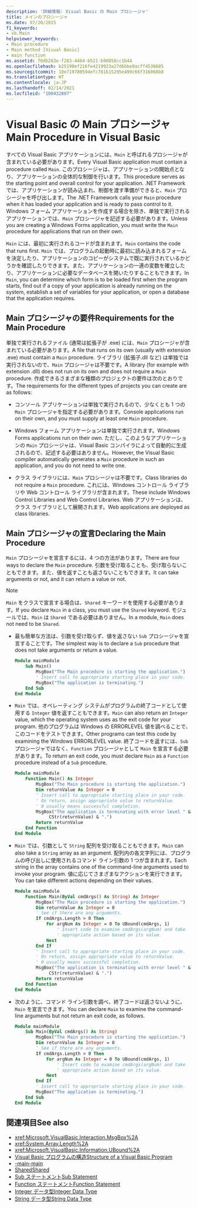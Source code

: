 ```yaml
---
description: '詳細情報: Visual Basic の Main プロシージャ'
title: メインのプロシージャ
ms.date: 07/20/2015
f1_keywords:
- vb.Main
helpviewer_keywords:
- Main procedure
- Main method [Visual Basic]
- main function
ms.assetid: f0db283e-f283-4464-b521-b90858cc1b44
ms.openlocfilehash: b25190ef216fe4219923a27d6bbe0acff4536685
ms.sourcegitcommit: 10e719780594efc781b15295e499c66f316068b8
ms.translationtype: HT
ms.contentlocale: ja-JP
ms.lasthandoff: 02/14/2021
ms.locfileid: "100432807"
---
```

# <a name="main-procedure-in-visual-basic"></a><span data-ttu-id="cda88-103">Visual Basic の Main プロシージャ</span><span class="sxs-lookup"><span data-stu-id="cda88-103">Main Procedure in Visual Basic</span></span>

<span data-ttu-id="cda88-104">すべての Visual Basic アプリケーションには、`Main` と呼ばれるプロシージャが含まれている必要があります。</span><span class="sxs-lookup"><span data-stu-id="cda88-104">Every Visual Basic application must contain a procedure called `Main`.</span></span> <span data-ttu-id="cda88-105">このプロシージャは、アプリケーションの開始点となり、アプリケーションの全体的な制御を行います。</span><span class="sxs-lookup"><span data-stu-id="cda88-105">This procedure serves as the starting point and overall control for your application.</span></span> <span data-ttu-id="cda88-106">.NET Framework では、アプリケーションが読み込まれ、制御を渡す準備ができると、`Main` プロシージャを呼び出します。</span><span class="sxs-lookup"><span data-stu-id="cda88-106">The .NET Framework calls your `Main` procedure when it has loaded your application and is ready to pass control to it.</span></span> <span data-ttu-id="cda88-107">Windows フォーム アプリケーションを作成する場合を除き、単独で実行されるアプリケーションでは、`Main` プロシージャを記述する必要があります。</span><span class="sxs-lookup"><span data-stu-id="cda88-107">Unless you are creating a Windows Forms application, you must write the `Main` procedure for applications that run on their own.</span></span>

 <span data-ttu-id="cda88-108">`Main` には、最初に実行されるコードが含まれます。</span><span class="sxs-lookup"><span data-stu-id="cda88-108">`Main` contains the code that runs first.</span></span> <span data-ttu-id="cda88-109">`Main` では、プログラムの起動時に最初に読み込まれるフォームを決定したり、アプリケーションのコピーがシステムで既に実行されているかどうかを確認したりできます。また、アプリケーションの一連の変数を確立したり、アプリケーションに必要なデータベースを開いたりすることもできます。</span><span class="sxs-lookup"><span data-stu-id="cda88-109">In `Main`, you can determine which form is to be loaded first when the program starts, find out if a copy of your application is already running on the system, establish a set of variables for your application, or open a database that the application requires.</span></span>

## <a name="requirements-for-the-main-procedure"></a><span data-ttu-id="cda88-110">Main プロシージャの要件</span><span class="sxs-lookup"><span data-stu-id="cda88-110">Requirements for the Main Procedure</span></span>

 <span data-ttu-id="cda88-111">単独で実行されるファイル (通常は拡張子が .exe) には、`Main` プロシージャが含まれている必要があります。</span><span class="sxs-lookup"><span data-stu-id="cda88-111">A file that runs on its own (usually with extension .exe) must contain a `Main` procedure.</span></span> <span data-ttu-id="cda88-112">ライブラリ (拡張子.dll など) は単独では実行されないので、`Main` プロシージャは不要です。</span><span class="sxs-lookup"><span data-stu-id="cda88-112">A library (for example with extension .dll) does not run on its own and does not require a `Main` procedure.</span></span> <span data-ttu-id="cda88-113">作成できるさまざまな種類のプロジェクトの要件は次のとおりです。</span><span class="sxs-lookup"><span data-stu-id="cda88-113">The requirements for the different types of projects you can create are as follows:</span></span>

- <span data-ttu-id="cda88-114">コンソール アプリケーションは単独で実行されるので、少なくとも 1 つの `Main` プロシージャを指定する必要があります。</span><span class="sxs-lookup"><span data-stu-id="cda88-114">Console applications run on their own, and you must supply at least one `Main` procedure.</span></span>

- <span data-ttu-id="cda88-115">Windows フォーム アプリケーションは単独で実行されます。</span><span class="sxs-lookup"><span data-stu-id="cda88-115">Windows Forms applications run on their own.</span></span> <span data-ttu-id="cda88-116">ただし、このようなアプリケーションの `Main` プロシージャは、Visual Basic コンパイラによって自動的に生成されるので、記述する必要はありません。</span><span class="sxs-lookup"><span data-stu-id="cda88-116">However, the Visual Basic compiler automatically generates a `Main` procedure in such an application, and you do not need to write one.</span></span>

- <span data-ttu-id="cda88-117">クラス ライブラリには、`Main` プロシージャは不要です。</span><span class="sxs-lookup"><span data-stu-id="cda88-117">Class libraries do not require a `Main` procedure.</span></span> <span data-ttu-id="cda88-118">これには、Windows コントロール ライブラリや Web コントロール ライブラリが含まれます。</span><span class="sxs-lookup"><span data-stu-id="cda88-118">These include Windows Control Libraries and Web Control Libraries.</span></span> <span data-ttu-id="cda88-119">Web アプリケーションは、クラス ライブラリとして展開されます。</span><span class="sxs-lookup"><span data-stu-id="cda88-119">Web applications are deployed as class libraries.</span></span>

## <a name="declaring-the-main-procedure"></a><span data-ttu-id="cda88-120">Main プロシージャの宣言</span><span class="sxs-lookup"><span data-stu-id="cda88-120">Declaring the Main Procedure</span></span>

 <span data-ttu-id="cda88-121">`Main` プロシージャを宣言するには、4 つの方法があります。</span><span class="sxs-lookup"><span data-stu-id="cda88-121">There are four ways to declare the `Main` procedure.</span></span> <span data-ttu-id="cda88-122">引数を受け取ることも、受け取らないこともできます。また、値を返すことも返さないこともできます。</span><span class="sxs-lookup"><span data-stu-id="cda88-122">It can take arguments or not, and it can return a value or not.</span></span>

> [!NOTE]
> <span data-ttu-id="cda88-123">`Main` をクラスで宣言する場合は、`Shared` キーワードを使用する必要があります。</span><span class="sxs-lookup"><span data-stu-id="cda88-123">If you declare `Main` in a class, you must use the `Shared` keyword.</span></span> <span data-ttu-id="cda88-124">モジュールでは、`Main` は `Shared` である必要はありません。</span><span class="sxs-lookup"><span data-stu-id="cda88-124">In a module, `Main` does not need to be `Shared`.</span></span>

- <span data-ttu-id="cda88-125">最も簡単な方法は、引数を受け取らず、値を返さない `Sub` プロシージャを宣言することです。</span><span class="sxs-lookup"><span data-stu-id="cda88-125">The simplest way is to declare a `Sub` procedure that does not take arguments or return a value.</span></span>

    ```vb
    Module mainModule
        Sub Main()
            MsgBox("The Main procedure is starting the application.")
            ' Insert call to appropriate starting place in your code.
            MsgBox("The application is terminating.")
        End Sub
    End Module
    ```

- <span data-ttu-id="cda88-126">`Main` では、オペレーティング システムがプログラムの終了コードとして使用する `Integer` 値を返すこともできます。</span><span class="sxs-lookup"><span data-stu-id="cda88-126">`Main` can also return an `Integer` value, which the operating system uses as the exit code for your program.</span></span> <span data-ttu-id="cda88-127">他のプログラムは Windows の ERRORLEVEL 値を調べることで、このコードをテストできます。</span><span class="sxs-lookup"><span data-stu-id="cda88-127">Other programs can test this code by examining the Windows ERRORLEVEL value.</span></span> <span data-ttu-id="cda88-128">終了コードを返すには、`Sub` プロシージャではなく、`Function` プロシージャとして `Main` を宣言する必要があります。</span><span class="sxs-lookup"><span data-stu-id="cda88-128">To return an exit code, you must declare `Main` as a `Function` procedure instead of a `Sub` procedure.</span></span>

    ```vb
    Module mainModule
        Function Main() As Integer
            MsgBox("The Main procedure is starting the application.")
            Dim returnValue As Integer = 0
            ' Insert call to appropriate starting place in your code.
            ' On return, assign appropriate value to returnValue.
            ' 0 usually means successful completion.
            MsgBox("The application is terminating with error level " &
                 CStr(returnValue) & ".")
            Return returnValue
        End Function
    End Module
    ```

- <span data-ttu-id="cda88-129">`Main` では、引数として `String` 配列を受け取ることもできます。</span><span class="sxs-lookup"><span data-stu-id="cda88-129">`Main` can also take a `String` array as an argument.</span></span> <span data-ttu-id="cda88-130">配列内の各文字列には、プログラムの呼び出しに使用されるコマンド ライン引数の 1 つが含まれます。</span><span class="sxs-lookup"><span data-stu-id="cda88-130">Each string in the array contains one of the command-line arguments used to invoke your program.</span></span> <span data-ttu-id="cda88-131">値に応じてさまざまなアクションを実行できます。</span><span class="sxs-lookup"><span data-stu-id="cda88-131">You can take different actions depending on their values.</span></span>

    ```vb
    Module mainModule
        Function Main(ByVal cmdArgs() As String) As Integer
            MsgBox("The Main procedure is starting the application.")
            Dim returnValue As Integer = 0
            ' See if there are any arguments.
            If cmdArgs.Length > 0 Then
                For argNum As Integer = 0 To UBound(cmdArgs, 1)
                    ' Insert code to examine cmdArgs(argNum) and take
                    ' appropriate action based on its value.
                Next
            End If
            ' Insert call to appropriate starting place in your code.
            ' On return, assign appropriate value to returnValue.
            ' 0 usually means successful completion.
            MsgBox("The application is terminating with error level " &
                 CStr(returnValue) & ".")
            Return returnValue
        End Function
    End Module
    ```

- <span data-ttu-id="cda88-132">次のように、コマンド ライン引数を調べ、終了コードは返さないように、`Main` を宣言できます。</span><span class="sxs-lookup"><span data-stu-id="cda88-132">You can declare `Main` to examine the command-line arguments but not return an exit code, as follows.</span></span>

    ```vb
    Module mainModule
        Sub Main(ByVal cmdArgs() As String)
            MsgBox("The Main procedure is starting the application.")
            Dim returnValue As Integer = 0
            ' See if there are any arguments.
            If cmdArgs.Length > 0 Then
                For argNum As Integer = 0 To UBound(cmdArgs, 1)
                    ' Insert code to examine cmdArgs(argNum) and take
                    ' appropriate action based on its value.
                Next
            End If
            ' Insert call to appropriate starting place in your code.
            MsgBox("The application is terminating.")
        End Sub
    End Module
    ```
  
## <a name="see-also"></a><span data-ttu-id="cda88-133">関連項目</span><span class="sxs-lookup"><span data-stu-id="cda88-133">See also</span></span>

- <xref:Microsoft.VisualBasic.Interaction.MsgBox%2A>
- <xref:System.Array.Length%2A>
- <xref:Microsoft.VisualBasic.Information.UBound%2A>
- [<span data-ttu-id="cda88-134">Visual Basic プログラムの構造</span><span class="sxs-lookup"><span data-stu-id="cda88-134">Structure of a Visual Basic Program</span></span>](structure-of-a-visual-basic-program.md)
- [<span data-ttu-id="cda88-135">-main</span><span class="sxs-lookup"><span data-stu-id="cda88-135">-main</span></span>](../../reference/command-line-compiler/main.md)
- [<span data-ttu-id="cda88-136">Shared</span><span class="sxs-lookup"><span data-stu-id="cda88-136">Shared</span></span>](../../language-reference/modifiers/shared.md)
- [<span data-ttu-id="cda88-137">Sub ステートメント</span><span class="sxs-lookup"><span data-stu-id="cda88-137">Sub Statement</span></span>](../../language-reference/statements/sub-statement.md)
- [<span data-ttu-id="cda88-138">Function ステートメント</span><span class="sxs-lookup"><span data-stu-id="cda88-138">Function Statement</span></span>](../../language-reference/statements/function-statement.md)
- [<span data-ttu-id="cda88-139">Integer データ型</span><span class="sxs-lookup"><span data-stu-id="cda88-139">Integer Data Type</span></span>](../../language-reference/data-types/integer-data-type.md)
- [<span data-ttu-id="cda88-140">String データ型</span><span class="sxs-lookup"><span data-stu-id="cda88-140">String Data Type</span></span>](../../language-reference/data-types/string-data-type.md)
